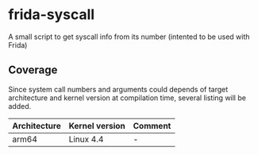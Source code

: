 # frida-syscall
A small script to get syscall info from its number (intented to be used with Frida)

## Coverage

Since system call numbers and arguments  could depends of target architecture and kernel version at compilation time, several listing will be added.

| Architecture  | Kernel version  | Comment |
|---|---|---|
| arm64 | Linux 4.4  | - |
